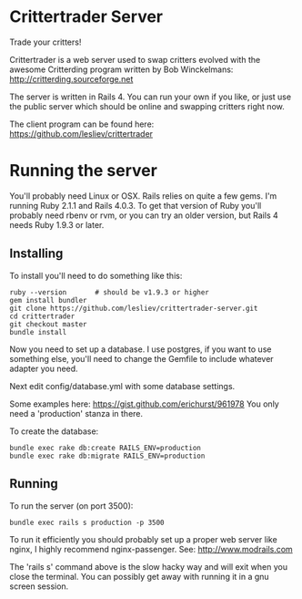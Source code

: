 Crittertrader Server
====================

Trade your critters!

Crittertrader is a web server used to swap critters evolved with the awesome Critterding
program written by Bob Winckelmans: http://critterding.sourceforge.net

The server is written in Rails 4. You can run your own if you like, or just use the
public server which should be online and swapping critters right now.

The client program can be found here: https://github.com/lesliev/crittertrader


Running the server
==================

You'll probably need Linux or OSX. Rails relies on quite a few gems. I'm running Ruby 2.1.1
and Rails 4.0.3. To get that version of Ruby you'll probably need rbenv or rvm, or you 
can try an older version, but Rails 4 needs Ruby 1.9.3 or later.

Installing
----------

To install you'll need to do something like this:


```
ruby --version       # should be v1.9.3 or higher
gem install bundler
git clone https://github.com/lesliev/crittertrader-server.git
cd crittertrader
git checkout master
bundle install
```

Now you need to set up a database. I use postgres, if you want to use something else,
you'll need to change the Gemfile to include whatever adapter you need. 

Next edit config/database.yml with some database settings.

Some examples here: https://gist.github.com/erichurst/961978
You only need a 'production' stanza in there.

To create the database:

```
bundle exec rake db:create RAILS_ENV=production
bundle exec rake db:migrate RAILS_ENV=production
```

Running
-------

To run the server (on port 3500):

```
bundle exec rails s production -p 3500
```

To run it efficiently you should probably set up a proper web server like nginx, I highly
recommend nginx-passenger. See: http://www.modrails.com

The 'rails s' command above is the slow hacky way and will exit when you close the terminal.
You can possibly get away with running it in a gnu screen session.

